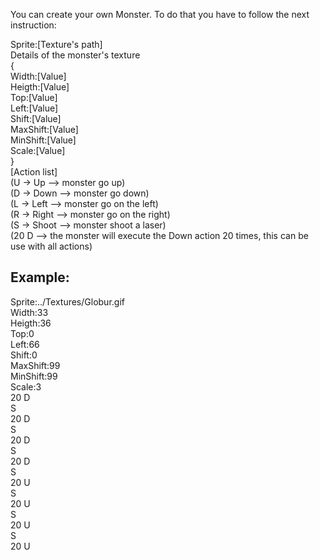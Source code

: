 You can create your own Monster.
To do that you have to follow the next instruction:

Sprite:[Texture's path]  
Details of the monster's texture  
{  
  Width:[Value]  
  Heigth:[Value]  
  Top:[Value]  
  Left:[Value]  
  Shift:[Value]  
  MaxShift:[Value]  
  MinShift:[Value]  
  Scale:[Value]  
}  
[Action list]  
(U -> Up --> monster go up)  
(D -> Down --> monster go down)  
(L -> Left --> monster go on the left)  
(R -> Right --> monster go on the right)  
(S -> Shoot --> monster shoot a laser)  
(20 D --> the monster will execute the Down action 20 times, this can be use with all actions)  

## Example:

Sprite:../Textures/Globur.gif   
Width:33  
Heigth:36  
Top:0  
Left:66  
Shift:0  
MaxShift:99  
MinShift:99  
Scale:3  
20 D  
S  
20 D  
S  
20 D  
S  
20 D  
S  
20 U  
S  
20 U  
S  
20 U  
S  
20 U  